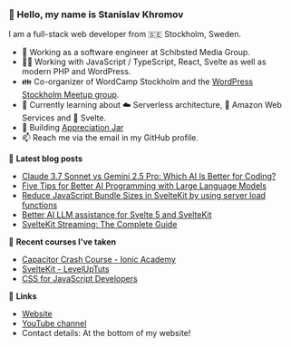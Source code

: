 ### 👋 Hello, my name is Stanislav Khromov

I am a full-stack web developer from 🇸🇪 Stockholm, Sweden.

- 🔭 Working as a software engineer at Schibsted Media Group.
- 👨‍💻️ Working with JavaScript / TypeScript, React, Svelte as well as modern PHP and WordPress.
- 👪 Co-organizer of WordCamp Stockholm and the [WordPress Stockholm Meetup group](https://www.meetup.com/WordPress-Stockholm/).
- 💭 Currently learning about ☁️ Serverless architecture, 🔶 Amazon Web Services and 🔴 Svelte.
- 🌱 Building [Appreciation Jar](https://appreciation.place/)
- 📫 Reach me via the email in my GitHub profile.

📕 **Latest blog posts**

<!-- BLOG-POST-LIST:START -->
- [Claude 3.7 Sonnet vs Gemini 2.5 Pro: Which AI Is Better for Coding?](https://khromov.se/claude-3-7-sonnet-vs-gemini-2-5-pro-which-ai-is-better-for-coding/)
- [Five Tips for Better AI Programming with Large Language Models](https://khromov.se/five-tips-for-better-ai-programming-with-large-language-models/)
- [Reduce JavaScript Bundle Sizes in SvelteKit by using server load functions](https://khromov.se/optimize-javascript-bundle-sizes-in-sveltekit-by-using-server-load-functions/)
- [Better AI LLM assistance for Svelte 5 and SvelteKit](https://khromov.se/getting-better-ai-llm-assistance-for-svelte-5-and-sveltekit/)
- [SvelteKit Streaming: The Complete Guide](https://khromov.se/sveltekit-streaming-the-complete-guide/)
<!-- BLOG-POST-LIST:END -->

🌱 **Recent courses I've taken**

- [Capacitor Crash Course - Ionic Academy](https://ionicacademy.com/)
- [SvelteKit - LevelUpTuts](https://leveluptutorials.com/tutorials/svelte-kit/)
- [CSS for JavaScript Developers](https://css-for-js.dev/)

🔗 **Links**

- [Website](https://khromov.se/)
- [YouTube channel](https://www.youtube.com/@StanislavKhromov)
- Contact details: At the bottom of my website!
